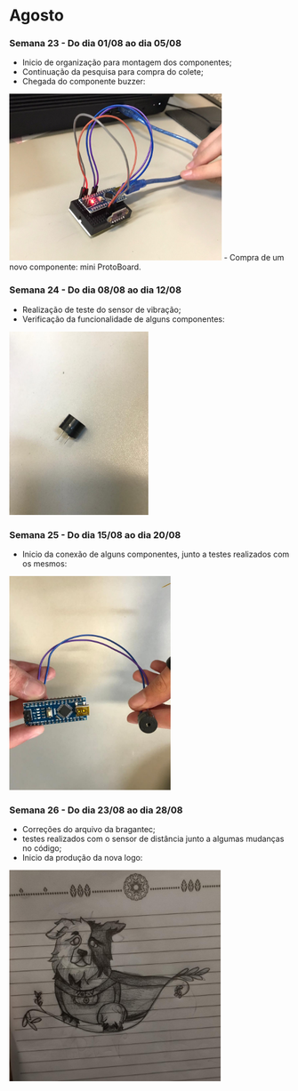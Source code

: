 # Agosto
### Semana 23 - Do dia 01/08 ao dia 05/08
- Inicio de organização para montagem dos componentes;
- Continuação da pesquisa para compra do colete;
- Chegada do componente buzzer:
 <img src="./imagens/teste1.jpeg" alt="teste1" width="382" height="300">
- Compra de um novo componente: mini ProtoBoard.

### Semana 24 - Do dia 08/08 ao dia 12/08
- Realização de teste do sensor de vibração;
- Verificação da funcionalidade de alguns componentes:
 <img src="./imagens/buzzer.jpeg" alt="buzzer" width="250" height="330">

### Semana 25 - Do dia 15/08 ao dia 20/08
- Inicio da conexão de alguns componentes, junto a testes realizados com os mesmos:
<img src="./imagens/ardbuz.jpeg" alt="ardbuz" width="290" height="385">


### Semana 26 - Do dia 23/08 ao dia 28/08
- Correções do arquivo da bragantec;
- testes realizados com o sensor de distância junto a algumas mudanças no código;
-  Inicio da produção da nova logo:
<img src="./imagens/logom.jpeg" alt="logom" width="380" height="380">
